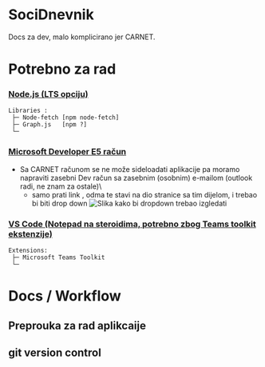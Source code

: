 # SociDnevnik
Docs za dev, malo komplicirano jer CARNET.

# Potrebno za rad 

### [Node.js (LTS opciju)](https://nodejs.org/en/download/)
   
    Libraries :
     ├─ Node-fetch [npm node-fetch]
     ├─ Graph.js   [npm ?]
     └─

### [Microsoft Developer E5 račun](https://docs.microsoft.com/en-us/microsoftteams/platform/build-your-first-app/build-first-app-overview#set-up-your-development-account)
-  Sa CARNET računom se ne može sideloadati aplikacije pa moramo napraviti zasebni Dev račun sa zasebnim (osobnim) e-mailom (outlook radi, ne znam za ostale)\
   -  samo prati link , odma te stavi na dio stranice sa tim dijelom, i trebao bi biti drop down
   ![Slika kako bi dropdown trebao izgledati](https://imgur.com/a/zzrKjdL)
    

### [VS Code (Notepad na steroidima, potrebno zbog Teams toolkit ekstenzije)](https://code.visualstudio.com) 

    Extensions:
     ├─ Microsoft Teams Toolkit
     └─ 
         


# Docs / Workflow 

## Preprouka za rad aplikcaije 

## git version control 

